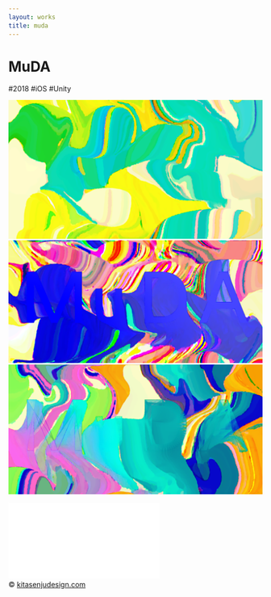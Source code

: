 ```yaml
---
layout: works
title: muda
---
```


# MuDA

<div class="tags">#2018 #iOS #Unity</div>

<div class="description"></div>

![01](./07.png)
![01](./15.png)
![01](./16.png)

<div class="videoB">
<iframe src="//player.vimeo.com/video/311863973" frameborder="0" webkitAllowFullScreen mozallowfullscreen allowFullScreen></iframe>
</div>

<div class="footer">
  &copy; <a href="https://kitasenjudesign.com">kitasenjudesign.com</a>
</div>
